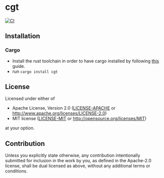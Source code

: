# cgt
<!-- [![Crates.io](https://img.shields.io/crates/v/cgt.svg)](https://crates.io/crates/cgt) -->
<!-- [![Docs.rs](https://docs.rs/cgt/badge.svg)](https://docs.rs/cgt) -->
[![CI](https://github.com//cgt/workflows/CI/badge.svg)](https://github.com//cgt/actions)

## Installation

### Cargo

* Install the rust toolchain in order to have cargo installed by following
  [this](https://www.rust-lang.org/tools/install) guide.
* run `cargo install cgt`

## License

Licensed under either of

 * Apache License, Version 2.0
   ([LICENSE-APACHE](LICENSE-APACHE) or http://www.apache.org/licenses/LICENSE-2.0)
 * MIT license
   ([LICENSE-MIT](LICENSE-MIT) or http://opensource.org/licenses/MIT)

at your option.

## Contribution

Unless you explicitly state otherwise, any contribution intentionally submitted
for inclusion in the work by you, as defined in the Apache-2.0 license, shall be
dual licensed as above, without any additional terms or conditions.
